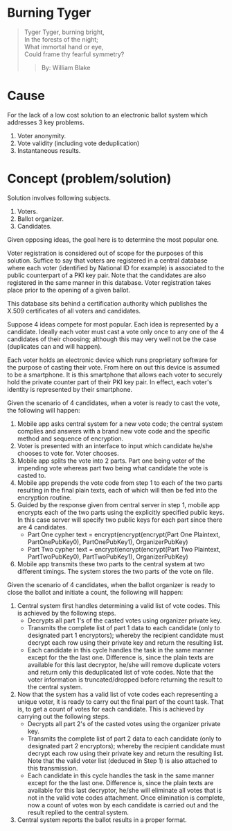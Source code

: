 # Burning Tyger

> Tyger Tyger, burning bright,  
> In the forests of the night;  
> What immortal hand or eye,  
> Could frame thy fearful symmetry?  
> > By: William Blake  

# Cause
For the lack of a low cost solution to an electronic ballot system which addresses 3 key problems.

1. Voter anonymity.
2. Vote validity (including vote deduplication)
3. Instantaneous results.


# Concept (problem/solution)
Solution involves following subjects.

1. Voters.
2. Ballot organizer.
3. Candidates.

Given opposing ideas, the goal here is to determine the most popular one.

Voter registration is considered out of scope for the purposes of this solution. Suffice to say that voters are registered in a central database where each voter (identified by National ID for example) is associated to the public counterpart of a PKI key pair. Note that the candidates are also registered in the same manner in this database. Voter registration takes place prior to the opening of a given ballot.

This database sits behind a certification authority which publishes the X.509 certificates of all voters and candidates.

Suppose 4 ideas compete for most popular. Each idea is represented by a candidate. Ideally each voter must cast a vote only once to any one of the 4 candidates of their choosing; although this may very well not be the case (duplicates can and will happen).

Each voter holds an electronic device which runs proprietary software for the purpose of casting their vote. From here on out this device is assumed to be a smartphone. It is this smartphone that allows each voter to securely hold the private counter part of their PKI key pair. In effect, each voter's identity is represented by their smartphone.

Given the scenario of 4 candidates, when a voter is ready to cast the vote, the following will happen:  

1. Mobile app asks central system for a new vote code; the central system complies and answers with a brand new vote code and the specific method and sequence of encryption.
2. Voter is presented with an interface to input which candidate he/she chooses to vote for. Voter chooses.
3. Mobile app splits the vote into 2 parts. Part one being voter of the impending vote whereas part two being what candidate the vote is casted to.
4. Mobile app prepends the vote code from step 1 to each of the two parts resulting in the final plain texts, each of which will then be fed into the encryption routine.
5. Guided by the response given from central server in step 1, mobile app encrypts each of the two parts using the explicitly specified public keys. In this case server will specify two public keys for each part since there are 4 candidates.
    - Part One cypher text = encrypt(encrypt(encrypt(Part One Plaintext, PartOnePubKey0), PartOnePubKey1), OrganizerPubKey)
    - Part Two cypher text = encrypt(encrypt(encrypt(Part Two Plaintext, PartTwoPubKey0), PartTwoPubKey1), OrganizerPubKey)
6. Mobile app transmits these two parts to the central system at two different timings. The system stores the two parts of the vote on file.

Given the scenario of 4 candidates, when the ballot organizer is ready to close the ballot and initiate a count, the following will happen:  
1. Central system first handles determining a valid list of vote codes. This is achieved by the following steps.  
    - Decrypts all part 1's of the casted votes using organizer private key.
    - Transmits the complete list of part 1 data to each candidate (only to designated part 1 encryptors); whereby the recipient candidate must decrypt each row using their private key and return the resulting list.
    - Each candidate in this cycle handles the task in the same manner except for the the last one. Difference is, since the plain texts are available for this last decryptor, he/she will remove duplicate voters and return only this deduplicated list of vote codes. Note that the voter information is truncated/dropped before returning the result to the central system.
2. Now that the system has a valid list of vote codes each representing a unique voter, it is ready to carry out the final part of the count task. That is, to get a count of votes for each candidate. This is achieved by carrying out the following steps.
    - Decrypts all part 2's of the casted votes using the organizer private key.
    - Transmits the complete list of part 2 data to each candidate (only to designated part 2 encryptors); whereby the recipient candidate must decrypt each row using their private key and return the resulting list. Note that the valid voter list (deduced in Step 1) is also attached to this transmission.
    - Each candidate in this cycle handles the task in the same manner except for the the last one. Difference is, since the plain texts are available for this last decryptor, he/she will eliminate all votes that is not in the valid vote codes attachment. Once elimination is complete, now a count of votes won by each candidate is carried out and the result replied to the central system.
3. Central system reports the ballot results in a proper format.